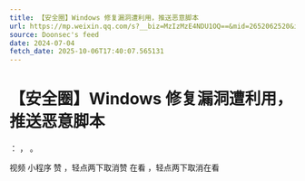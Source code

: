 ```yaml
---
title: 【安全圈】Windows 修复漏洞遭利用，推送恶意脚本
url: https://mp.weixin.qq.com/s?__biz=MzIzMzE4NDU1OQ==&mid=2652062520&idx=2&sn=764d34aa1130ed7f83bd837c6a514c0e
source: Doonsec's feed
date: 2024-07-04
fetch_date: 2025-10-06T17:40:07.565131
---
```


# 【安全圈】Windows 修复漏洞遭利用，推送恶意脚本

：
，
。

视频
小程序
赞
，轻点两下取消赞
在看
，轻点两下取消在看